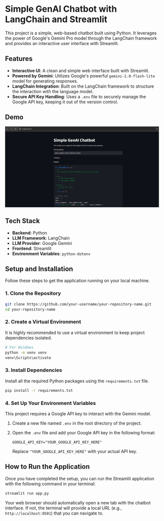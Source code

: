 # Simple GenAI Chatbot with LangChain and Streamlit

This project is a simple, web-based chatbot built using Python. It leverages the power of Google's Gemini Pro model through the LangChain framework and provides an interactive user interface with Streamlit.

## Features

-   **Interactive UI**: A clean and simple web interface built with Streamlit.
-   **Powered by Gemini**: Utilizes Google's powerful `gemini-2.0-flash-lite` model for generating responses.
-   **LangChain Integration**: Built on the LangChain framework to structure the interaction with the language model.
-   **Secure API Key Handling**: Uses a `.env` file to securely manage the Google API key, keeping it out of the version control.

## Demo

![Chatbot Demo](demo.png)

## Tech Stack

-   **Backend**: Python
-   **LLM Framework**: LangChain
-   **LLM Provider**: Google Gemini
-   **Frontend**: Streamlit
-   **Environment Variables**: `python-dotenv`

## Setup and Installation

Follow these steps to get the application running on your local machine.

### 1. Clone the Repository

```bash
git clone https://github.com/your-username/your-repository-name.git
cd your-repository-name
```

### 2. Create a Virtual Environment

It is highly recommended to use a virtual environment to keep project dependencies isolated.

```bash
# For Windows
python -m venv venv
venv\Scripts\activate
```

### 3. Install Dependencies

Install all the required Python packages using the `requirements.txt` file.

```bash
pip install -r requirements.txt
```

### 4. Set Up Your Environment Variables

This project requires a Google API key to interact with the Gemini model.

1.  Create a new file named `.env` in the root directory of the project.
2.  Open the `.env` file and add your Google API key in the following format:

    ```
    GOOGLE_API_KEY="YOUR_GOOGLE_API_KEY_HERE"
    ```

    Replace `"YOUR_GOOGLE_API_KEY_HERE"` with your actual API key.


## How to Run the Application

Once you have completed the setup, you can run the Streamlit application with the following command in your terminal:

```bash
streamlit run app.py
```

Your web browser should automatically open a new tab with the chatbot interface. If not, the terminal will provide a local URL (e.g., `http://localhost:8501`) that you can navigate to.

